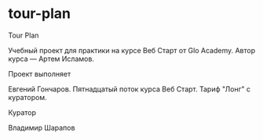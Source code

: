 # tour-plan
Tour Plan

Учебный проект для практики на курсе Веб Старт от Glo Academy. Автор курса — Артем Исламов.





Проект выполняет

Евгений Гончаров. Пятнадцатый поток курса Веб Старт. Тариф "Лонг" с куратором.





Куратор

Владимир Шарапов